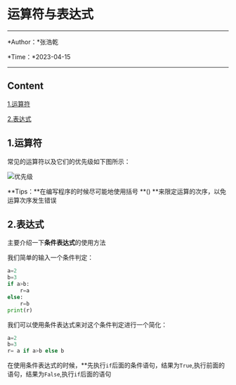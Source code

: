 # 运算符与表达式



---

*Author：*张浩乾

*Time：*2023-04-15

---

## Content

[1.运算符](#1.运算符)

[2.表达式](#2.表达式)

## 1.运算符

常见的运算符以及它们的优先级如下图所示：

![优先级](https://gitee.com/peterluor/picture/raw/master/202304152136830.jpg)



**Tips：**在编写程序的时候尽可能地使用括号 **() **来限定运算的次序，以免运算次序发生错误

## 2.表达式

主要介绍一下**条件表达式**的使用方法

我们简单的输入一个条件判定：

~~~Python
a=2
b=3
if a>b:
    r=a
else:
    r=b
print(r)
~~~

我们可以使用条件表达式来对这个条件判定进行一个简化：

~~~python
a=2
b=3
r= a if a>b else b
~~~

在使用条件表达式的时候，**先执行`if`后面的条件语句，结果为`True`,执行前面的语句，结果为`False`,执行`if`后面的语句





